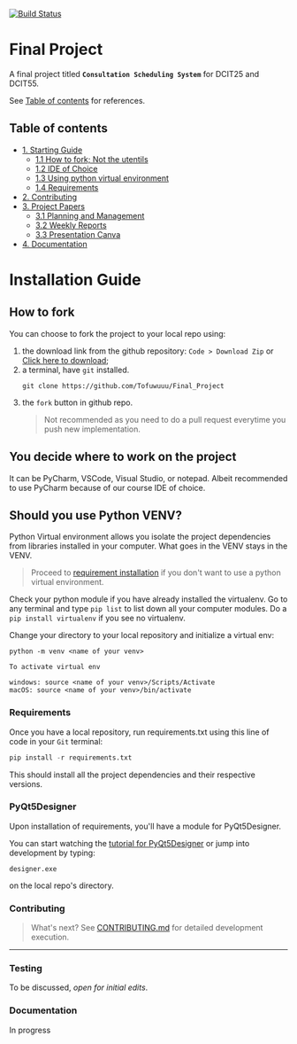 [![Build Status](https://img.shields.io/badge/build-passing-green.svg)](https://github.com/Tofuwuuu/Final_Project/tree/main)

# Final Project

A final project titled **`Consultation Scheduling System`** for DCIT25 and DCIT55.

See [Table of contents](#table-of-contents) for references.


## Table of contents
* [1. Starting Guide](#installation-guide)
    - [1.1 How to fork; Not the utentils](#how-to-fork)
    - [1.2 IDE of Choice](#you-decide-where-to-work-on-the-project)
    - [1.3 Using python virtual environment](#should-you-use-python-venv)
    - [1.4 Requirements](#requirements)
* [2. Contributing](#contributing)
* [3. Project Papers](#)
    - [3.1 Planning and Management](https://1drv.ms/w/s!AtjIPcaFwE3CgV4OqJ_29lvdOtQE?e=jBvQEl)
    - [3.2 Weekly Reports](https://onedrive.live.com/redir?resid=C24DC085C63DC8D8!250&authkey=!AHtkVxV8T1bHl_I&ithint=file%2cdocx&e=KqWprL)
    - [3.3 Presentation Canva](https://www.canva.com/design/DAFk6foNyY4/5QKvUlxNnoalFl-kVjquOg/edit?utm_content=DAFk6foNyY4&utm_campaign=designshare&utm_medium=link2&utm_source=sharebutton)
* [4. Documentation](#documentation)

# Installation Guide

## How to fork
You can choose to fork the project to your local repo using:

1. the download link from the github repository: `Code > Download Zip` or [Click here to download](https://github.com/Tofuwuuu/Final_Project/archive/refs/heads/main.zip);
2. a terminal, have `git` installed. 
   ```git 
   git clone https://github.com/Tofuwuuu/Final_Project
   ```
3. the `fork` button in github repo.
    > Not recommended as you need to do a pull request everytime you push new implementation.
## You decide where to work on the project
It can be PyCharm, VSCode, Visual Studio, or notepad. Albeit recommended to use PyCharm because of our course IDE of choice.
## Should you use Python VENV?

Python Virtual environment allows you isolate the project dependencies from libraries installed in your computer. What goes in the VENV stays in the VENV. 

> Proceed to [requirement installation](#req) if you don't want to use a python virtual environment.

Check your python module if you have already installed the virtualenv. Go to any terminal and type `pip list` to list down all your computer modules. Do a `pip install virtualenv` if you see no virtualenv.

Change your directory to your local repository and initialize a virtual env:
```git
python -m venv <name of your venv>

To activate virtual env

windows: source <name of your venv>/Scripts/Activate
macOS: source <name of your venv>/bin/activate
```
### Requirements
Once you have a local repository, run requirements.txt using this line of code in your `Git` terminal:

```python
pip install -r requirements.txt
```
This should install all the project dependencies and their respective versions.

### PyQt5Designer
Upon installation of requirements, you'll have a module for PyQt5Designer.

You can start watching the [tutorial for PyQt5Designer](https://www.youtube.com/watch?v=5K__zwBj_nY&t=227s) or jump into development by typing:

```git
designer.exe
```
on the local repo's directory.
### Contributing
> What's next? See [CONTRIBUTING.md](https://github.com/Tofuwuuu/Final_Project/blob/main/CONTRIBUTING.md) for detailed development execution.
---
### Testing
To be discussed, *open for initial edits*.
### Documentation
In progress
